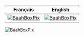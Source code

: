 Français | English
------------- | -------------
[![BaahBoxPix](https://github.com/Orange-OpenSource/BaahBox-Arduino/documentation/img/fr.jpg)](https://github.com/Orange-OpenSource/BaahBox-Arduino/documentation/fr/README.md) | [![BaahBoxPix](https://github.com/Orange-OpenSource/BaahBox-Arduino/documentation/img/en.jpg)](https://github.com/Orange-OpenSource/BaahBox-Arduino/documentation/en/README.md)| Content 


![BaahBoxPix](./documentation/img/photoBaaBox.jpg)
